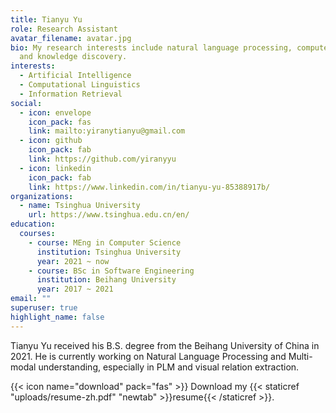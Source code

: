 ```yaml
---
title: Tianyu Yu
role: Research Assistant
avatar_filename: avatar.jpg
bio: My research interests include natural language processing, computer vision
  and knowledge discovery.
interests:
  - Artificial Intelligence
  - Computational Linguistics
  - Information Retrieval
social:
  - icon: envelope
    icon_pack: fas
    link: mailto:yiranytianyu@gmail.com
  - icon: github
    icon_pack: fab
    link: https://github.com/yiranyyu
  - icon: linkedin
    icon_pack: fab
    link: https://www.linkedin.com/in/tianyu-yu-85388917b/
organizations:
  - name: Tsinghua University
    url: https://www.tsinghua.edu.cn/en/
education:
  courses:
    - course: MEng in Computer Science
      institution: Tsinghua University
      year: 2021 ~ now
    - course: BSc in Software Engineering
      institution: Beihang University
      year: 2017 ~ 2021
email: ""
superuser: true
highlight_name: false
---
```

Tianyu Yu received his B.S. degree from the Beihang University of China in 2021. He is currently working on Natural Language Processing and Multi-modal understanding, especially in PLM and visual relation extraction.

{{< icon name="download" pack="fas" >}} Download my {{< staticref "uploads/resume-zh.pdf" "newtab" >}}resume{{< /staticref >}}.

